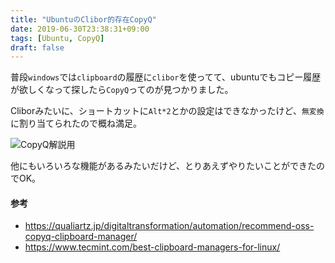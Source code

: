 ```yaml
---
title: "UbuntuのClibor的存在CopyQ"
date: 2019-06-30T23:38:31+09:00
tags: [Ubuntu, CopyQ]
draft: false
---
```

普段`windows`では`clipboard`の履歴に`clibor`を使ってて、ubuntuでもコピー履歴が欲しくなって探したら`CopyQ`ってのが見つかりました。

Cliborみたいに、ショートカットに`Alt*2`とかの設定はできなかったけど、`無変換`に割り当てられたので概ね満足。

![CopyQ解説用](/copyQ/CopyQ-SettingPoint.png)

他にもいろいろな機能があるみたいだけど、とりあえずやりたいことができたのでOK。

#### 参考
- https://qualiartz.jp/digitaltransformation/automation/recommend-oss-copyq-clipboard-manager/
- https://www.tecmint.com/best-clipboard-managers-for-linux/